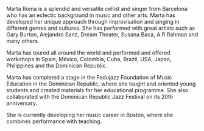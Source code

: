 Marta Roma is a splendid and versatile cellist and singer from Barcelona who has an eclectic background in music and other arts. Marta has developed her unique approach through improvisation and singing in different genres and cultures. She has performed with great artists such as Gary Burton, Alejandro Sanz, Dream Theater, Susana Baca, A.R Rahman and many others.

Marta has toured all around the world and performed and offered workshops in Spain, México, Colombia, Cuba, Brazil, USA, Japan, Philippines and the Dominican Republic.

Marta has completed a stage in the Fedujazz Foundation of Music Education in the Dominican Republic, where she taught and oriented young students and created materials for her educational programme. She also collaborated with the Dominican Republic Jazz Festival on its 20th anniversary.

She is currently developing her music career in Boston, where she combines performance with teaching.
